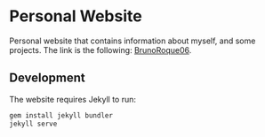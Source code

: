 # Personal Website

Personal website that contains information about myself, and some projects. The link is the following: [BrunoRoque06](https://brunoroque06.github.io).

## Development

The website requires Jekyll to run:

```bash
gem install jekyll bundler
jekyll serve
```
